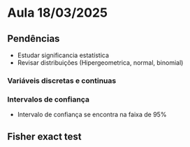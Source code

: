 # Aula 18/03/2025

## Pendências 
- Estudar significancia estatística
- Revisar distribuições (Hipergeometrica, normal, binomial)

### Variáveis discretas e continuas

### Intervalos de confiança
- Intervalo de confiança se encontra na faixa de 95%

## Fisher exact test
